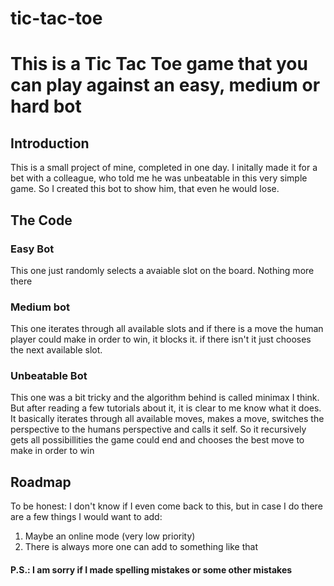 # tic-tac-toe

# This is a Tic Tac Toe game that you can play against an easy, medium or hard bot

## Introduction
This is a small project of mine, completed in one day. I initally made it for a bet with a colleague, who told me he was unbeatable in this very simple game. So I created this bot to show him, that even he would lose.

## The Code

### Easy Bot
This one just randomly selects a avaiable slot on the board. Nothing more there

### Medium bot
This one iterates through all available slots and if there is a move the human player could make in order to win, it blocks it. if there isn't it just chooses the next available slot.

### Unbeatable Bot
This one was a bit tricky and the algorithm behind is called minimax I think. But after reading a few tutorials about it, it is clear to me know what it does. It basically iterates through all available moves, makes a move, switches the perspective to the humans perspective and calls it self. So it recursively gets all possibillities the game could end and chooses the best move to make in order to win

## Roadmap

To be honest: I don't know if I even come back to this, but in case I do there are a few things I would want to add:
  1. Maybe an online mode (very low priority)
  2. There is always more one can add to something like that

#### P.S.: I am sorry if I made spelling mistakes or some other mistakes 

